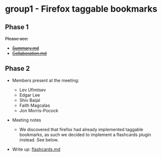 # group1 - Firefox taggable bookmarks 

## Phase 1  
~~Please see:~~

- ~~[Summary.md](Summary.md)~~
- ~~[Collaboration.md](Collaboration.md)~~

## Phase 2 
- Members present at the meeting: 
	- Lev Ufimtsev
	- Edgar Lee
	- Shiv Baijal
	- Faith Magcalas
	- Jon Morris-Pocock

- Meeting notes
	- We discovered that firefox had already implemented taggable bookmarks, as such we decided to implement a flashcards plugin instead. See below.

- Write up: [flashcards.md](flashcards.md)
